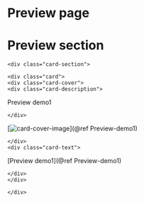 # Preview page

# Preview section


```@raw html
<div class="card-section">
```

```@raw html
<div class="card">
<div class="card-cover">
<div class="card-description">
```
Preview demo1
```@raw html
</div>
```
[![card-cover-image](covers/preview_demo1.png)](@ref Preview-demo1)
```@raw html
</div>
<div class="card-text">
```

[Preview demo1](@ref Preview-demo1)

```@raw html
</div>
</div>
```



```@raw html
</div>
```

